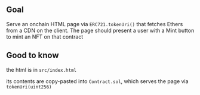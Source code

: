 ## Goal 
Serve an onchain HTML page via `ERC721.tokenUri()` that fetches Ethers from a CDN on the client. The page should present a user with a Mint button to mint an NFT on that contract


## Good to know
the html is in `src/index.html`

its contents are copy-pasted into `Contract.sol`, which serves the page via `tokenUri(uint256)`
